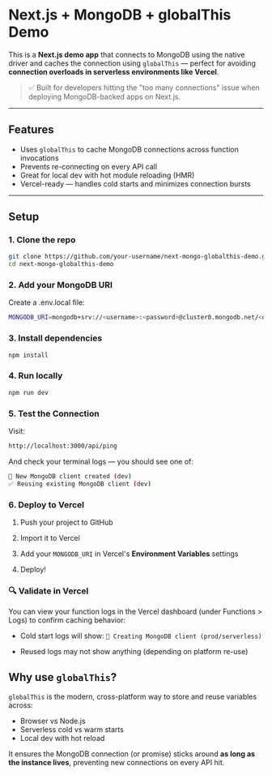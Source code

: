 #  Next.js + MongoDB + globalThis Demo

This is a **Next.js demo app** that connects to MongoDB using the native driver and caches the connection using `globalThis` — perfect for avoiding **connection overloads in serverless environments like Vercel**.

> ✅ Built for developers hitting the "too many connections" issue when deploying MongoDB-backed apps on Next.js.

---

## Features

- Uses `globalThis` to cache MongoDB connections across function invocations
- Prevents re-connecting on every API call
- Great for local dev with hot module reloading (HMR)
- Vercel-ready — handles cold starts and minimizes connection bursts

---

##  Setup

### 1. Clone the repo

```bash
git clone https://github.com/your-username/next-mongo-globalthis-demo.git
cd next-mongo-globalthis-demo
```

### 2. Add your MongoDB URI
Create a .env.local file:

```bash
MONGODB_URI=mongodb+srv://<username>:<password>@cluster0.mongodb.net/<dbname>?retryWrites=true&w=majority&maxPoolSize=10
```

### 3. Install dependencies

```bash
npm install
```

### 4. Run locally

```bash
npm run dev
```

### 5. Test the Connection

Visit:

```bash
http://localhost:3000/api/ping
```

And check your terminal logs — you should see one of:

```bash
🌱 New MongoDB client created (dev)
✅ Reusing existing MongoDB client (dev)
```


### 6. Deploy to Vercel
1. Push your project to GitHub
    
2. Import it to Vercel
    
3. Add your `MONGODB_URI` in Vercel's **Environment Variables** settings
    
4. Deploy!
    

### 🔍 Validate in Vercel

You can view your function logs in the Vercel dashboard (under Functions > Logs) to confirm caching behavior:

- Cold start logs will show: `🚀 Creating MongoDB client (prod/serverless)`
    
- Reused logs may not show anything (depending on platform re-use)

## Why use `globalThis`?

`globalThis` is the modern, cross-platform way to store and reuse variables across:

- Browser vs Node.js
- Serverless cold vs warm starts
- Local dev with hot reload

It ensures the MongoDB connection (or promise) sticks around **as long as the instance lives**, preventing new connections on every API hit.